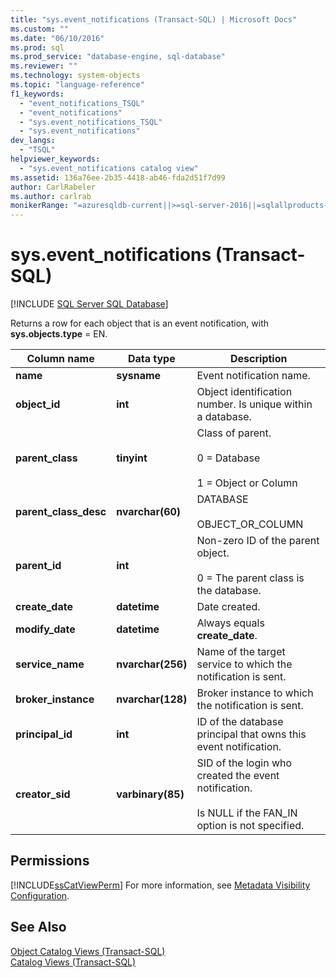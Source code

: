 ```yaml
---
title: "sys.event_notifications (Transact-SQL) | Microsoft Docs"
ms.custom: ""
ms.date: "06/10/2016"
ms.prod: sql
ms.prod_service: "database-engine, sql-database"
ms.reviewer: ""
ms.technology: system-objects
ms.topic: "language-reference"
f1_keywords: 
  - "event_notifications_TSQL"
  - "event_notifications"
  - "sys.event_notifications_TSQL"
  - "sys.event_notifications"
dev_langs: 
  - "TSQL"
helpviewer_keywords: 
  - "sys.event_notifications catalog view"
ms.assetid: 136a76ee-2b35-4418-ab46-fda2d51f7d99
author: CarlRabeler
ms.author: carlrab
monikerRange: "=azuresqldb-current||>=sql-server-2016||=sqlallproducts-allversions||>=sql-server-linux-2017||=azuresqldb-mi-current"
---
```

# sys.event_notifications (Transact-SQL)
[!INCLUDE [SQL Server SQL Database](../../includes/applies-to-version/sql-asdb.md)]

  Returns a row for each object that is an event notification, with **sys.objects.type** = EN.  
  
|Column name|Data type|Description|  
|-----------------|---------------|-----------------|  
|**name**|**sysname**|Event notification name.|  
|**object_id**|**int**|Object identification number. Is unique within a database.|  
|**parent_class**|**tinyint**|Class of parent.<br /><br /> 0 = Database<br /><br /> 1 = Object or Column|  
|**parent_class_desc**|**nvarchar(60)**|DATABASE<br /><br /> OBJECT_OR_COLUMN|  
|**parent_id**|**int**|Non-zero ID of the parent object.<br /><br /> 0 = The parent class is the database.|  
|**create_date**|**datetime**|Date created.|  
|**modify_date**|**datetime**|Always equals **create_date**.|  
|**service_name**|**nvarchar(256)**|Name of the target service to which the notification is sent.|  
|**broker_instance**|**nvarchar(128)**|Broker instance to which the notification is sent.|  
|**principal_id**|**int**|ID of the database principal that owns this event notification.|  
|**creator_sid**|**varbinary(85)**|SID of the login who created the event notification.<br /><br /> Is NULL if the FAN_IN option is not specified.|  
  
## Permissions  
 [!INCLUDE[ssCatViewPerm](../../includes/sscatviewperm-md.md)] For more information, see [Metadata Visibility Configuration](../../relational-databases/security/metadata-visibility-configuration.md).  
  
## See Also  
 [Object Catalog Views &#40;Transact-SQL&#41;](../../relational-databases/system-catalog-views/object-catalog-views-transact-sql.md)   
 [Catalog Views &#40;Transact-SQL&#41;](../../relational-databases/system-catalog-views/catalog-views-transact-sql.md)  
  
  
